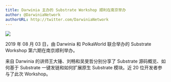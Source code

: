 ```yaml
---
title: Darwinia 主办的 Substrate Workshop 顺利在南京举办
author: @DarwiniaNetwork
authorURL: http://twitter.com/DarwiniaNetwork
---
```


![](assets/doc4-1.jpeg)

2019 年 08 月 03 日，由 Darwinia 和 PolkaWorld 联合举办的 Substrate Workshop 第六期在南京顺利举办。

<!--truncate-->

来自 Darwinia 的讲师王大锤、刘畅和吴旻哲分别分享了 Substrate 源码概览、如何基于 Substrate 一键发链和如何扩展原生 Substrate 模块。近 20 位开发者参与了此次 Workshop。

